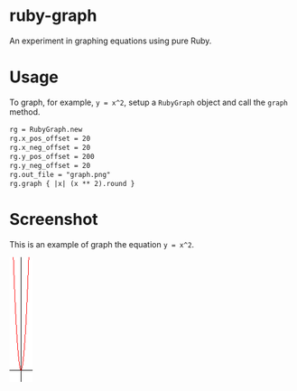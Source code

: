 ruby-graph
==========
An experiment in graphing equations using pure Ruby.

Usage
=====
To graph, for example, `y = x^2`, setup a `RubyGraph` object and call the `graph` method.

    rg = RubyGraph.new
    rg.x_pos_offset = 20
    rg.x_neg_offset = 20
    rg.y_pos_offset = 200
    rg.y_neg_offset = 20
    rg.out_file = "graph.png"
    rg.graph { |x| (x ** 2).round }

Screenshot
==========
This is an example of graph the equation `y = x^2`.

<img src="graph.png" alt="graph of y=x^2" />
